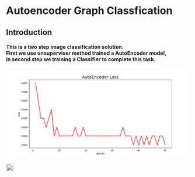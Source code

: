 # Autoencoder Graph Classfication

## Introduction

#### This is a two step image classification solution.<br/> First we use unsuperviser method trained a AutoEncoder model,<br/>in second step we training a Classifier to complete this task.

![image](https://raw.githubusercontent.com/wuyiulin/AGC/main/img/AutoEncoder%20Loss.png)

<img src="https://pic.sopili.net/pub/emoji/twitter/2/72x72/26a0.png" width=20 height=20>